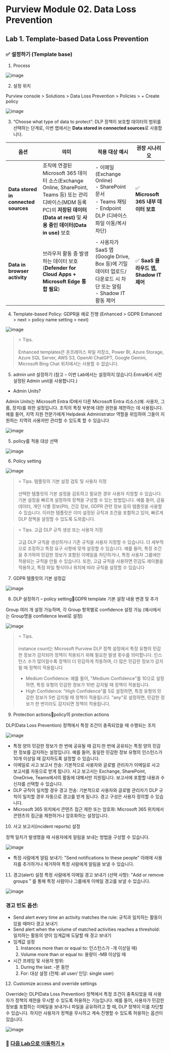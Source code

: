 # Purview Module 02. Data Loss Prevention

## Lab 1. Template-based Data Loss Prevention 

### ✅ 설정하기 (Template base) 

1. Process

![image](https://github.com/user-attachments/assets/ece16377-b91a-4956-b9b7-5a93fc720ea6)

2. 설정 위치

Purview console > Solutions > Data Loss Prevention > Policies > + Create policy

![image](https://github.com/user-attachments/assets/fb23fcba-5bda-4f5c-969e-4a5f6c2f2bd8)

3. “Choose what type of data to protect”: DLP 정책이 보호할 데이터의 범위를 선택하는 단계로, 이번 랩에서는 **Data stored in connected sources**로 사용합니다.

| 옵션 | 의미 | 적용 대상 예시 | 권장 시나리오 |
|---|---|---|---|
| **Data stored in connected sources** | 조직에 연결된 Microsoft 365 데이터 소스(Exchange Online, SharePoint, Teams 등) 또는 관리 디바이스(MDM 등록 PC)의 **저장된 데이터(Data at rest)** 및 **사용 중인 데이터(Data in use)** 보호 | - 이메일 (Exchange Online)<br>- SharePoint 문서<br>- Teams 채팅<br>- Endpoint DLP (디바이스 파일 이동/복사 차단) | ✅ **Microsoft 365 내부 데이터 보호** |
| **Data in browser activity** | 브라우저 활동 중 발생하는 데이터 보호 (**Defender for Cloud Apps + Microsoft Edge 통합 필요**) | - 사용자가 SaaS 앱(Google Drive, Box 등)에 기밀 데이터 업로드/다운로드 시 차단 또는 알림<br>- Shadow IT 활동 제어 | ✅ **SaaS 클라우드 앱, Shadow IT 제어** |

4. Template-based Policy: GDPR을 예로 진행 (Enhanced > GDPR Enhanced > next > policy name setting > next) 

![image](https://github.com/user-attachments/assets/d132f61e-1b95-4514-8a6b-fdf9d031aab4)

> ⭐️ Tips.
>
> Enhanced templates은 온프레미스 파일 저장소, Power BI, Azure Storage, Azure SQL Server, AWS S3, OpenAI ChatGPT, Google Gemini, Microsoft Bing Chat 위치에서는 사용할 수 없습니다.

5. admin unit 설정하기 (참고 – 이번 Lab에서는 설정하지 않습니다.Entra에서 사전 설정된 Admin unit을 사용합니다.)

* Admin Units?

Admin Units는 Microsoft Entra ID에서 다른 Microsoft Entra 리소스(예: 사용자, 그룹, 장치)를 위한 설정입니다. 조직의 특정 부분에 대한 권한을 제한하는 데 사용됩니다. 예를 들어, 지역 지원 전문가에게 Helpdesk Administrator 역할을 위임하여 그들이 지원하는 지역의 사용자만 관리할 수 있도록 할 수 있습니다

![image](https://github.com/user-attachments/assets/02bba716-892f-4d48-909b-8f4b1249da52)

5. policy를 적용 대상 선택 

![image](https://github.com/user-attachments/assets/ecd8f0a4-c8a3-49a8-bc10-2801187393ce)

6. Policy setting

![image](https://github.com/user-attachments/assets/f61772d2-bbff-4cda-9b25-83236a457059)

> ⭐️ Tips. 템플릿의 기본 설정 검토 및 사용자 지정
>
> 선택한 템플릿의 기본 설정을 검토하고 필요한 경우 사용자 지정할 수 있습니다. 기본 설정을 빠르게 설정하여 정책을 구성할 수 있는 방법입니다. 예를 들어, 금융 데이터, 개인 식별 정보(PII), 건강 정보, GDPR 관련 정보 등의 템플릿을 사용할 수 있습니다. 이러한 템플릿은 이미 설정된 규칙과 조건을 포함하고 있어, 빠르게 DLP 정책을 설정할 수 있도록 도와줍니다.

> ⭐️ Tips. 고급 DLP 규칙 생성 또는 사용자 지정
>
> 고급 DLP 규칙을 생성하거나 기존 규칙을 사용자 지정할 수 있습니다. 더 세부적으로 조정하고 특정 요구 사항에 맞게 설정할 수 있습니다. 예를 들어, 특정 조건을 추가하여 민감한 정보가 포함된 이메일을 차단하거나, 특정 사용자 그룹에만 적용되는 규칙을 만들 수 있습니다. 또한, 고급 규칙을 사용하면 민감도 레이블을 적용하고, 특정 파일 형식이나 위치에 따라 규칙을 설정할 수 있습니다

7. GDPR 템플릿의 기본 설정값
   
![image](https://github.com/user-attachments/assets/269eeb27-ad6d-4419-89ec-4ca2cbda4c53)

8. DLP 설정하기 –  policy settingGDPR template 기본 설정 내용 변경 및 추가

Group 여러 개 설정 가능하며, 각 Group 항목별로 confidence 설정 가능 (예시에서는 Group명을 confidence level로 설정)  

![image](https://github.com/user-attachments/assets/28562135-d38d-4c3c-88b6-ef283025920b)

> ⭐️ Tips.
>
> instance count는 Microsoft Purview DLP 정책 설정에서 특정 유형의 민감한 정보가 감지되어 정책이 적용되기 위해 필요한 발생 횟수를 의미합니다. 인스턴스 수가 많아질수록 정책이 더 민감하게 작동하여, 더 많은 민감한 정보가 감지될 때 정책이 적용됩니다
> * Medium Confidence: 예를 들어, "Medium Confidence"를 10으로 설정하면, 특정 유형의 민감한 정보가 10번 감지될 때 정책이 적용됩니다.
> * High Confidence: "High Confidence"를 5로 설정하면, 특정 유형의 민감한 정보가 5번 감지될 때 정책이 적용됩니다. "any"로 설정하면, 민감한 정보가 한 번이라도 감지되면 정책이 적용됩니다.

9. Protection actionspolicy의 protection actions

DLP(Data Loss Prevention) 정책에서 특정 조건이 충족되었을 때 수행되는 조치

![image](https://github.com/user-attachments/assets/f9d3f585-6dc3-4b37-a9bb-c15cd0f387be)

* 특정 양의 민감한 정보가 한 번에 공유될 때 감지:한 번에 공유되는 특정 양의 민감한 정보를 감지하는 설정입니다. 예를 들어, 동일한 민감한 정보 유형의 인스턴스가 10개 이상일 때 감지하도록 설정할 수 있습니다.
* 이메일로 사고 보고서 전송: 기본적으로 사용자와 글로벌 관리자가 이메일로 사고 보고서를 자동으로 받게 됩니다. 사고 보고서는 Exchange, SharePoint, OneDrive, Teams에서의 활동에 대해서만 지원됩니다. 보고서에 포함할 내용과 수신자를 선택할 수 있습니다.
* DLP 규칙이 일치할 경우 경고 전송: 기본적으로 사용자와 글로벌 관리자가 DLP 규칙이 일치할 경우 자동으로 경고를 받게 됩니다. 경고 구성은 사용자 정의할 수 있습니다.
* Microsoft 365 위치에서 콘텐츠 접근 제한 또는 암호화: Microsoft 365 위치에서 콘텐츠의 접근을 제한하거나 암호화하는 설정입니다.

10. 사고 보고서(incident reports) 설정
    
정책 일치가 발생했을 때 사용자에게 알림을 보내는 방법을 구성할 수 있습니다.

![image](https://github.com/user-attachments/assets/e8c3ccd0-96dd-4b9d-9130-e7bbc3058adf)

* 특정 사람에게 알림 보내기: "Send notifications to these people" 아래에 사용자를 추가하거나 제거하여 특정 사람에게 알림을 보낼 수 있습니다.

11. 경고(alert) 설정
특정 사람에게 이메일 경고 보내기 (선택 사항): "Add or remove groups＂를 통해 특정 사람이나 그룹에게 이메일 경고를 보낼 수 있습니다.

![image](https://github.com/user-attachments/assets/fe139b7b-704b-4724-89e3-d0ab5cc84abf)

### 경고 빈도 옵션:

* Send alert every time an activity matches the rule: 규칙과 일치하는 활동이 있을 때마다 경고 보내기
* Send alert when the volume of matched activities reaches a threshold: 일치하는 활동의 양이 임계값에 도달할 때 경고 보내기
* 임계값 설정
  1. Instances more than or equal to: 인스턴스가 -개 이상일 때)
  2. Volume more than or equal to: 용량이 -MB 이상일 때
* 시간 프레임 및 사용자 범위:
  1. During the last: -분 동안
  2. For: 대상 설정 (전체: all user/ 인당: single user) 

12. Customize access and override settings

Override는 DLP(Data Loss Prevention) 정책에서 특정 조건이 충족되었을 때 사용자가 정책의 제한을 무시할 수 있도록 허용하는 기능입니다. 예를 들어, 사용자가 민감한 정보를 포함하는 이메일을 보내거나 파일을 공유하려고 할 때, DLP 정책이 이를 차단할 수 있습니다. 하지만 사용자가 정책을 무시하고 계속 진행할 수 있도록 허용하는 옵션이 있습니다.

![image](https://github.com/user-attachments/assets/c9d3d418-5439-4ef8-a990-5a490a7be12e)

### 🔗 [다음 Lab으로 이동하기 »]()

